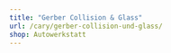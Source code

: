 ```yaml
---
title: "Gerber Collision & Glass"
url: /cary/gerber-collision-und-glass/
shop: Autowerkstatt
---
```


